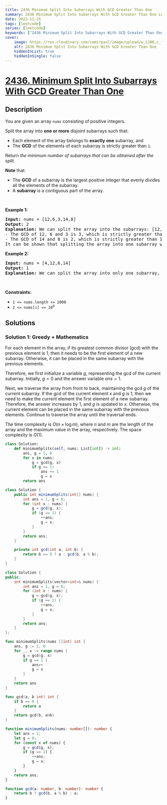 ```yaml
---
title: 2436 Minimum Split Into Subarrays With GCD Greater Than One
summary: 2436 Minimum Split Into Subarrays With GCD Greater Than One LeetCode Solution Explained
date: 2022-11-25
tags: [leetcode]
series: [leetcode]
keywords: ["2436 Minimum Split Into Subarrays With GCD Greater Than One LeetCode Solution Explained in all languages", "2436 Minimum Split Into Subarrays With GCD Greater Than One", "LeetCode", "leetcode solution in Python3 C++ Java Go PHP Ruby Swift TypeScript Rust C# JavaScript C", "GeeksforGeeks", "InterviewBit", "Coding Ninjas", "HackerRank", "HackerEarth", "CodeChef", "TopCoder", "AlgoExpert", "freeCodeCamp", "Codeforces", "GitHub", "AtCoder", "Samir Paul"]
cover:
    image: https://res.cloudinary.com/samirpaul/image/upload/w_1100,c_fit,co_rgb:FFFFFF,l_text:Arial_75_bold:2436 Minimum Split Into Subarrays With GCD Greater Than One - Solution Explained/problem-solving.webp
    alt: 2436 Minimum Split Into Subarrays With GCD Greater Than One
    hiddenInList: true
    hiddenInSingle: false
---
```



# [2436. Minimum Split Into Subarrays With GCD Greater Than One](https://leetcode.com/problems/minimum-split-into-subarrays-with-gcd-greater-than-one)


## Description

<p>You are given an array <code>nums</code> consisting of positive integers.</p>

<p>Split the array into <strong>one or more</strong> disjoint subarrays such that:</p>

<ul>
	<li>Each element of the array belongs to <strong>exactly one</strong> subarray, and</li>
	<li>The <strong>GCD</strong> of the elements of each subarray is strictly greater than <code>1</code>.</li>
</ul>

<p>Return <em>the minimum number of subarrays that can be obtained after the split</em>.</p>

<p><strong>Note</strong> that:</p>

<ul>
	<li>The <strong>GCD</strong> of a subarray is the largest positive integer that evenly divides all the elements of the subarray.</li>
	<li>A <strong>subarray</strong> is a contiguous part of the array.</li>
</ul>

<p>&nbsp;</p>
<p><strong class="example">Example 1:</strong></p>

<pre>
<strong>Input:</strong> nums = [12,6,3,14,8]
<strong>Output:</strong> 2
<strong>Explanation:</strong> We can split the array into the subarrays: [12,6,3] and [14,8].
- The GCD of 12, 6 and 3 is 3, which is strictly greater than 1.
- The GCD of 14 and 8 is 2, which is strictly greater than 1.
It can be shown that splitting the array into one subarray will make the GCD = 1.
</pre>

<p><strong class="example">Example 2:</strong></p>

<pre>
<strong>Input:</strong> nums = [4,12,6,14]
<strong>Output:</strong> 1
<strong>Explanation:</strong> We can split the array into only one subarray, which is the whole array.
</pre>

<p>&nbsp;</p>
<p><strong>Constraints:</strong></p>

<ul>
	<li><code>1 &lt;= nums.length &lt;= 2000</code></li>
	<li><code>2 &lt;= nums[i] &lt;= 10<sup>9</sup></code></li>
</ul>

## Solutions

### Solution 1: Greedy + Mathematics

For each element in the array, if its greatest common divisor (gcd) with the previous element is $1$, then it needs to be the first element of a new subarray. Otherwise, it can be placed in the same subarray with the previous elements.

Therefore, we first initialize a variable $g$, representing the gcd of the current subarray. Initially, $g=0$ and the answer variable $ans=1$.

Next, we traverse the array from front to back, maintaining the gcd $g$ of the current subarray. If the gcd of the current element $x$ and $g$ is $1$, then we need to make the current element the first element of a new subarray. Therefore, the answer increases by $1$, and $g$ is updated to $x$. Otherwise, the current element can be placed in the same subarray with the previous elements. Continue to traverse the array until the traversal ends.

The time complexity is $O(n \times \log m)$, where $n$ and $m$ are the length of the array and the maximum value in the array, respectively. The space complexity is $O(1)$.

<!-- tabs:start -->

```python
class Solution:
    def minimumSplits(self, nums: List[int]) -> int:
        ans, g = 1, 0
        for x in nums:
            g = gcd(g, x)
            if g == 1:
                ans += 1
                g = x
        return ans
```

```java
class Solution {
    public int minimumSplits(int[] nums) {
        int ans = 1, g = 0;
        for (int x : nums) {
            g = gcd(g, x);
            if (g == 1) {
                ++ans;
                g = x;
            }
        }
        return ans;
    }

    private int gcd(int a, int b) {
        return b == 0 ? a : gcd(b, a % b);
    }
}
```

```cpp
class Solution {
public:
    int minimumSplits(vector<int>& nums) {
        int ans = 1, g = 0;
        for (int x : nums) {
            g = gcd(g, x);
            if (g == 1) {
                ++ans;
                g = x;
            }
        }
        return ans;
    }
};
```

```go
func minimumSplits(nums []int) int {
	ans, g := 1, 0
	for _, x := range nums {
		g = gcd(g, x)
		if g == 1 {
			ans++
			g = x
		}
	}
	return ans
}

func gcd(a, b int) int {
	if b == 0 {
		return a
	}
	return gcd(b, a%b)
}
```

```ts
function minimumSplits(nums: number[]): number {
    let ans = 1;
    let g = 0;
    for (const x of nums) {
        g = gcd(g, x);
        if (g == 1) {
            ++ans;
            g = x;
        }
    }
    return ans;
}

function gcd(a: number, b: number): number {
    return b ? gcd(b, a % b) : a;
}
```

<!-- tabs:end -->

<!-- end -->

